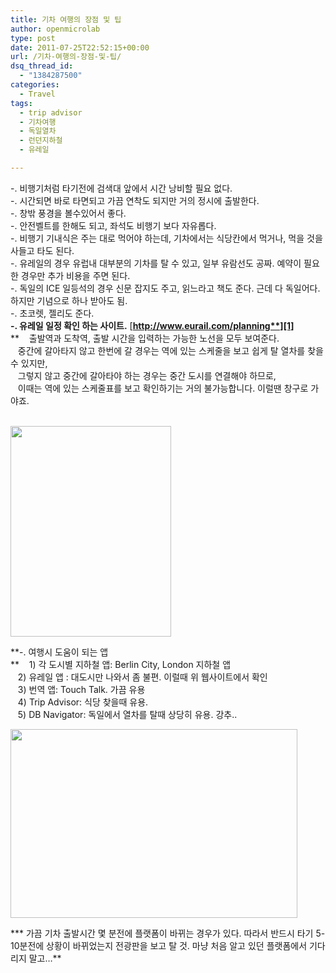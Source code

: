 ```yaml
---
title: 기차 여행의 장점 및 팁
author: openmicrolab
type: post
date: 2011-07-25T22:52:15+00:00
url: /기차-여행의-장점-및-팁/
dsq_thread_id:
  - "1384287500"
categories:
  - Travel
tags:
  - trip advisor
  - 기차여행
  - 독일열차
  - 런던지하철
  - 유레일

---
```

-. 비행기처럼 타기전에 검색대 앞에서 시간 낭비할 필요 없다.  
-. 시간되면 바로 타면되고 가끔 연착도 되지만 거의 정시에 출발한다.  
-. 창밖 풍경을 볼수있어서 좋다.  
-. 안전벨트를 한해도 되고, 좌석도 비행기 보다 자유롭다.  
-. 비행기 기내식은 주는 대로 먹어야 하는데, 기차에서는 식당칸에서 먹거나, 먹을 것을 사들고 타도 된다.  
-. 유레일의 경우 유럽내 대부분의 기차를 탈 수 있고, 일부 유람선도 공짜. 예약이 필요한 경우만 추가 비용을 주면 된다.  
-. 독일의 ICE 일등석의 경우 신문 잡지도 주고, 읽느라고 책도 준다. 근데 다 독일어다. 하지만 기념으로 하나 받아도 됨.  
-. 초코렛, 젤리도 준다.  
**-. 유레일 일정 확인 하는 사이트.** [**http://www.eurail.com/planning**][1]**&nbsp;  
** &nbsp;&nbsp; 출발역과 도착역, 출발 시간을 입력하는 가능한 노선을 모두 보여준다.  
&nbsp;&nbsp;&nbsp;중간에 갈아타지 않고 한번에&nbsp;갈 경우는 역에 있는 스케줄을 보고 쉽게 탈 열차를 찾을 수 있지만,&nbsp;  
&nbsp;&nbsp;&nbsp;그렇지 않고 중간에 갈아타야 하는 경우는 중간 도시를 연결해야 하므로,  
&nbsp;&nbsp; 이때는 역에 있는&nbsp;스케줄표를 보고 확인하기는 거의 불가능합니다.&nbsp;이럴땐 창구로 가야죠.  
&nbsp;&nbsp;  


<P style="MARGIN: 0px">
  <img loading="lazy" src="/images/1/cfile29.uf.1311993F4E2DF1412F1B80.png" class="aligncenter" width="257" height="337" alt="" filename="eurail.png" filemime="image/jpeg" />
</P>

  
**-. 여행시 도움이 되는 앱  
** &nbsp;&nbsp; 1) 각 도시별 지하철 앱: Berlin City, London 지하철 앱  
&nbsp;&nbsp; 2) 유레일 앱 : 대도시만 나와서 좀 불편. 이럴때 위 웹사이트에서 확인  
&nbsp;&nbsp; 3) 번역 앱: Touch Talk. 가끔 유용  
&nbsp;&nbsp;&nbsp;4) Trip Advisor: 식당 찾을때 유용.  
&nbsp;&nbsp; 5) DB Navigator: 독일에서 열차를 탈때 상당히 유용. 강추..

<P style="MARGIN: 0px">
  <img loading="lazy" src="/images/1/cfile30.uf.1912F43F4E2DF22D30D4EE.png" class="aligncenter" width="459" height="302" alt="" filename="snap20110726_002549-crop.png" filemime="image/jpeg" />
</P>

  
*** 가끔 기차 출발시간 몇 분전에 플랫폼이 바뀌는 경우가 있다. 따라서 반드시 타기 5-10분전에 상황이 바뀌었는지 전광판을 보고 탈 것. 마냥 처음 알고 있던 플랫폼에서 기다리지 말고&#8230;**

 [1]: http://www.eurail.com/planning